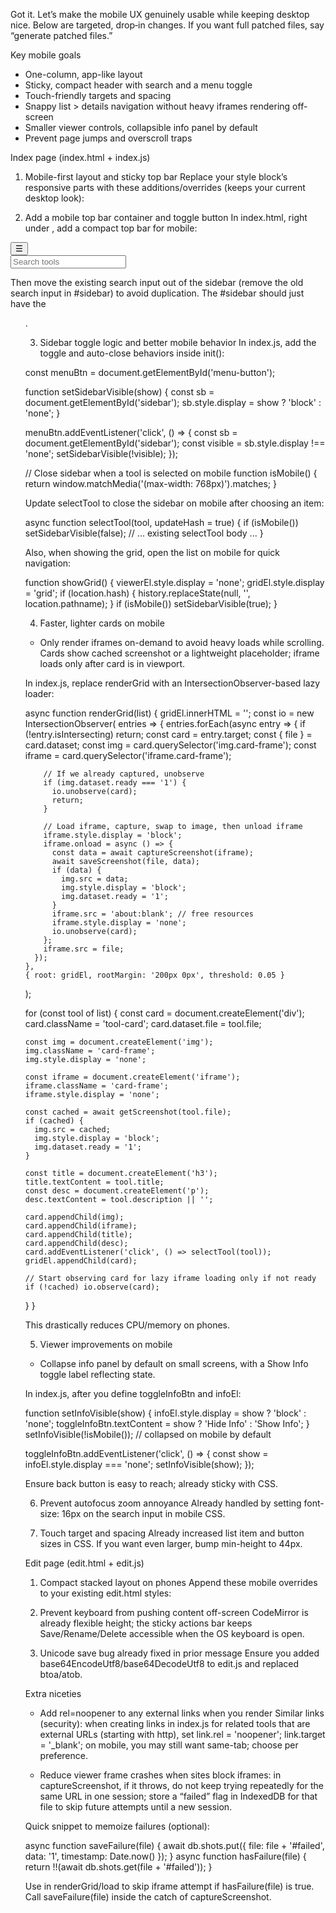Got it. Let’s make the mobile UX genuinely usable while keeping desktop nice. Below are targeted, drop‑in changes. If you want full patched files, say “generate patched files.”

Key mobile goals
- One-column, app-like layout
- Sticky, compact header with search and a menu toggle
- Touch-friendly targets and spacing
- Snappy list > details navigation without heavy iframes rendering off-screen
- Smaller viewer controls, collapsible info panel by default
- Prevent page jumps and overscroll traps

Index page (index.html + index.js)
1) Mobile-first layout and sticky top bar
Replace your style block’s responsive parts with these additions/overrides (keeps your current desktop look):

<style>
  /* Mobile-first refinements */
  @media (max-width: 768px) {
    body {
      flex-direction: column;
      overflow: hidden;
    }
    /* App bar */
    #topbar {
      position: sticky;
      top: 0;
      z-index: 5;
      display: flex;
      align-items: center;
      gap: 0.5rem;
      padding: 0.5rem 0.75rem;
      border-bottom: 1px solid var(--border);
      background: rgba(255,255,255,0.75);
      backdrop-filter: blur(8px);
    }
    @media (prefers-color-scheme: dark) {
      #topbar { background: rgba(18,24,33,0.6); }
    }
    #menu-button {
      appearance: none;
      border: 1px solid var(--border);
      background: var(--surface);
      color: var(--text);
      border-radius: 10px;
      height: 36px;
      width: 42px;
      display: grid;
      place-items: center;
    }
    #sidebar {
      width: 100%;
      max-height: 55vh;
      padding: 0.75rem;
      border: none;
      border-bottom: 1px solid var(--border);
      display: none; /* hidden until toggled */
      overflow: auto;
      background: var(--surface);
    }
    #main {
      flex: 1;
      overflow: hidden;
      display: flex;
      flex-direction: column;
    }
    #grid-view {
      grid-template-columns: 1fr;
      gap: 0.75rem;
      padding: 0.75rem;
      overflow: auto;
    }
    .mui-textfield input#search {
      height: 38px;
      font-size: 16px; /* prevents iOS zoom on focus */
      padding: 0.5rem 0.75rem;
    }
    #tool-list li a {
      padding: 0.6rem 0.4rem;
      font-size: 16px;
    }
    /* Viewer */
    #viewer-controls {
      position: sticky;
      top: 0;
      z-index: 4;
      padding: 0.4rem 0.5rem;
      gap: 0.4rem;
    }
    .mui-btn {
      height: 32px;
      line-height: 32px;
      padding: 0 10px;
      font-size: 14px;
    }
    #tool-info {
      padding: 0.75rem;
    }
    #tool-title {
      font-size: 1rem;
    }
    #tool-description {
      font-size: 0.95rem;
    }
    /* Frames */
    .card-frame { height: 160px; }
    #viewer { overflow: auto; }
    #tool-frame, #viewer-placeholder {
      min-height: 60vh; /* good touch height */
    }
  }

  /* Improve scroll momentum on iOS */
  #sidebar, #grid-view, #viewer { -webkit-overflow-scrolling: touch; }

  /* Larger tap targets by default */
  #tool-list li a { min-height: 40px; display: flex; align-items: center; }

  /* Reduce tap delay on iOS Safari */
  * { touch-action: manipulation; }
</style>

2) Add a mobile top bar container and toggle button
In index.html, right under <body>, add a compact top bar for mobile:

<div id="topbar" aria-label="Toolbar">
  <button id="menu-button" aria-label="Toggle list">☰</button>
  <div class="mui-textfield" style="flex:1;">
    <input type="text" id="search" placeholder="Search tools" inputmode="search" />
  </div>
</div>

Then move the existing search input out of the sidebar (remove the old search input in #sidebar) to avoid duplication. The #sidebar should just have the <ul id="tool-list">.

3) Sidebar toggle logic and better mobile behavior
In index.js, add the toggle and auto-close behaviors inside init():

const menuBtn = document.getElementById('menu-button');

function setSidebarVisible(show) {
  const sb = document.getElementById('sidebar');
  sb.style.display = show ? 'block' : 'none';
}

menuBtn.addEventListener('click', () => {
  const sb = document.getElementById('sidebar');
  const visible = sb.style.display !== 'none';
  setSidebarVisible(!visible);
});

// Close sidebar when a tool is selected on mobile
function isMobile() {
  return window.matchMedia('(max-width: 768px)').matches;
}

Update selectTool to close the sidebar on mobile after choosing an item:

async function selectTool(tool, updateHash = true) {
  if (isMobile()) setSidebarVisible(false);
  // ... existing selectTool body ...
}

Also, when showing the grid, open the list on mobile for quick navigation:

function showGrid() {
  viewerEl.style.display = 'none';
  gridEl.style.display = 'grid';
  if (location.hash) {
    history.replaceState(null, '', location.pathname);
  }
  if (isMobile()) setSidebarVisible(true);
}

4) Faster, lighter cards on mobile
- Only render iframes on-demand to avoid heavy loads while scrolling. Cards show cached screenshot or a lightweight placeholder; iframe loads only after card is in viewport.

In index.js, replace renderGrid with an IntersectionObserver-based lazy loader:

async function renderGrid(list) {
  gridEl.innerHTML = '';
  const io = new IntersectionObserver(
    entries => {
      entries.forEach(async entry => {
        if (!entry.isIntersecting) return;
        const card = entry.target;
        const { file } = card.dataset;
        const img = card.querySelector('img.card-frame');
        const iframe = card.querySelector('iframe.card-frame');

        // If we already captured, unobserve
        if (img.dataset.ready === '1') {
          io.unobserve(card);
          return;
        }

        // Load iframe, capture, swap to image, then unload iframe
        iframe.style.display = 'block';
        iframe.onload = async () => {
          const data = await captureScreenshot(iframe);
          await saveScreenshot(file, data);
          if (data) {
            img.src = data;
            img.style.display = 'block';
            img.dataset.ready = '1';
          }
          iframe.src = 'about:blank'; // free resources
          iframe.style.display = 'none';
          io.unobserve(card);
        };
        iframe.src = file;
      });
    },
    { root: gridEl, rootMargin: '200px 0px', threshold: 0.05 }
  );

  for (const tool of list) {
    const card = document.createElement('div');
    card.className = 'tool-card';
    card.dataset.file = tool.file;

    const img = document.createElement('img');
    img.className = 'card-frame';
    img.style.display = 'none';

    const iframe = document.createElement('iframe');
    iframe.className = 'card-frame';
    iframe.style.display = 'none';

    const cached = await getScreenshot(tool.file);
    if (cached) {
      img.src = cached;
      img.style.display = 'block';
      img.dataset.ready = '1';
    }

    const title = document.createElement('h3');
    title.textContent = tool.title;
    const desc = document.createElement('p');
    desc.textContent = tool.description || '';

    card.appendChild(img);
    card.appendChild(iframe);
    card.appendChild(title);
    card.appendChild(desc);
    card.addEventListener('click', () => selectTool(tool));
    gridEl.appendChild(card);

    // Start observing card for lazy iframe loading only if not ready
    if (!cached) io.observe(card);
  }
}

This drastically reduces CPU/memory on phones.

5) Viewer improvements on mobile
- Collapse info panel by default on small screens, with a Show Info toggle label reflecting state.

In index.js, after you define toggleInfoBtn and infoEl:

function setInfoVisible(show) {
  infoEl.style.display = show ? 'block' : 'none';
  toggleInfoBtn.textContent = show ? 'Hide Info' : 'Show Info';
}
setInfoVisible(!isMobile()); // collapsed on mobile by default

toggleInfoBtn.addEventListener('click', () => {
  const show = infoEl.style.display === 'none';
  setInfoVisible(show);
});

Ensure back button is easy to reach; already sticky with CSS.

6) Prevent autofocus zoom annoyance
Already handled by setting font-size: 16px on the search input in mobile CSS.

7) Touch target and spacing
Already increased list item and button sizes in CSS. If you want even larger, bump min-height to 44px.

Edit page (edit.html + edit.js)
1) Compact stacked layout on phones
Append these mobile overrides to your existing edit.html styles:

<style>
  @media (max-width: 768px) {
    body { flex-direction: column; }
    #editor-section {
      flex-direction: column;
    }
    #sidebar {
      width: 100%;
      max-height: 40vh;
      border-right: none;
      border-bottom: 1px solid var(--border);
    }
    #main {
      height: 60vh;
      padding: 0.75rem;
    }
    #current-path {
      font-size: 0.95rem;
      overflow: hidden;
      text-overflow: ellipsis;
      white-space: nowrap;
    }
    .CodeMirror {
      border-radius: 8px;
    }
    .actions {
      position: sticky;
      bottom: 0;
      background: var(--panel);
      padding: 0.5rem 0;
      border-top: 1px solid var(--border);
      display: flex;
      gap: 0.5rem;
    }
    .mui-btn { height: 36px; line-height: 36px; }
  }

  /* Improve iOS scroll behavior */
  #sidebar, .CodeMirror { -webkit-overflow-scrolling: touch; }
</style>

2) Prevent keyboard from pushing content off-screen
CodeMirror is already flexible height; the sticky actions bar keeps Save/Rename/Delete accessible when the OS keyboard is open.

3) Unicode save bug already fixed in prior message
Ensure you added base64EncodeUtf8/base64DecodeUtf8 to edit.js and replaced btoa/atob.

Extra niceties
- Add rel=noopener to any external links when you render Similar links (security): when creating links in index.js for related tools that are external URLs (starting with http), set link.rel = 'noopener'; link.target = '_blank'; on mobile, you may still want same-tab; choose per preference.

- Reduce viewer frame crashes when sites block iframes: in captureScreenshot, if it throws, do not keep trying repeatedly for the same URL in one session; store a “failed” flag in IndexedDB for that file to skip future attempts until a new session.

Quick snippet to memoize failures (optional):

async function saveFailure(file) {
  await db.shots.put({ file: file + '#failed', data: '1', timestamp: Date.now() });
}
async function hasFailure(file) {
  return !!(await db.shots.get(file + '#failed'));
}

Use in renderGrid/load to skip iframe attempt if hasFailure(file) is true. Call saveFailure(file) inside the catch of captureScreenshot.

